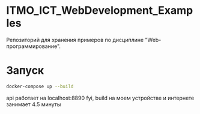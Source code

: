 # ITMO_ICT_WebDevelopment_Examples
Репозиторий для хранения примеров по дисциплине "Web-программирование".

# Запуск

```bash
docker-compose up --build
```

api работает на localhost:8890
fyi, build на моем устройстве и интернете занимает 4.5 минуты
